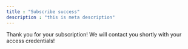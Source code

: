 ```yaml
---
title : "Subscribe success"
description : "this is meta description"
---
```

Thank you for your subscription! We will contact you shortly with your access credentials!
